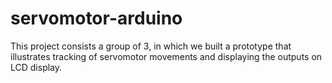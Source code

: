 # servomotor-arduino
This project consists a group of 3, in which we built a prototype that illustrates tracking of servomotor movements and displaying
the outputs on LCD display.
